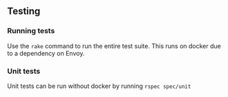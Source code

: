 ## Testing

### Running tests

Use the `rake` command to run the entire test suite. This runs on docker due to a dependency on Envoy.

### Unit tests

Unit tests can be run without docker by running `rspec spec/unit`
